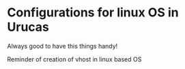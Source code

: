 Configurations for linux OS in Urucas
==================
Always good to have this things handy!

Reminder of creation of vhost in linux based OS

